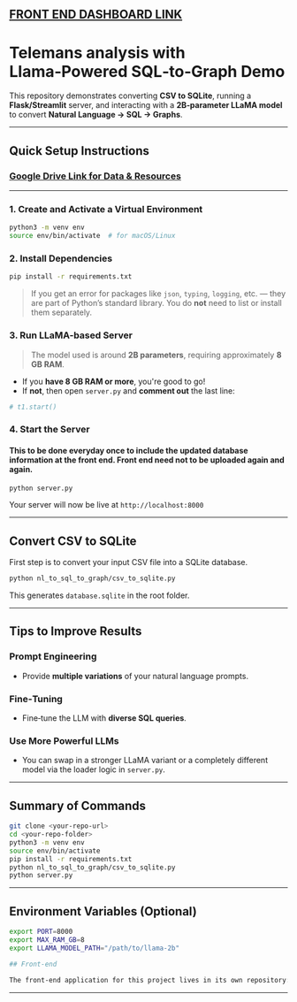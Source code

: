 ## [FRONT END DASHBOARD LINK](https://github.com/Pralay19/telemanas_dashboard-frontend)
#  Telemans analysis with Llama‑Powered SQL‑to‑Graph Demo
This repository demonstrates converting **CSV to SQLite**, running a **Flask/Streamlit** server, and interacting with a **2B‑parameter LLaMA model** to convert **Natural Language → SQL → Graphs**.

---

##  Quick Setup Instructions

###  [Google Drive Link for Data & Resources](https://drive.google.com/drive/folders/19UJ9TeaU3_HcQV8BI0BBNtPbs2jcTqjT)

---

###  1. Create and Activate a Virtual Environment

```bash
python3 -m venv env
source env/bin/activate  # for macOS/Linux
```

###  2. Install Dependencies

```bash
pip install -r requirements.txt
```

>  If you get an error for packages like `json`, `typing`, `logging`, etc. — they are part of Python’s standard library. You do **not** need to list or install them separately.

###  3. Run LLaMA-based Server

> The model used is around **2B parameters**, requiring approximately **8 GB RAM**.

* If you **have 8 GB RAM or more**, you're good to go!
* If **not**, then open `server.py` and **comment out** the last line:

```python
# t1.start()
```

###  4. Start the Server
#### This to be done everyday once to include the updated database information at the front end. Front end need not to be uploaded again and again.

```bash
python server.py
```

Your server will now be live at `http://localhost:8000`

---

##  Convert CSV to SQLite

First step is to convert your input CSV file into a SQLite database.

```bash
python nl_to_sql_to_graph/csv_to_sqlite.py
```

This generates `database.sqlite` in the root folder.

---

##  Tips to Improve Results

###  Prompt Engineering

* Provide **multiple variations** of your natural language prompts.

###  Fine‑Tuning

* Fine‑tune the LLM with **diverse SQL queries**.

###  Use More Powerful LLMs

* You can swap in a stronger LLaMA variant or a completely different model via the loader logic in `server.py`.

---

##  Summary of Commands

```bash
git clone <your-repo-url>
cd <your-repo-folder>
python3 -m venv env
source env/bin/activate
pip install -r requirements.txt
python nl_to_sql_to_graph/csv_to_sqlite.py
python server.py
```

---

##  Environment Variables (Optional)

```bash
export PORT=8000
export MAX_RAM_GB=8
export LLAMA_MODEL_PATH="/path/to/llama-2b"

## Front-end

The front-end application for this project lives in its own repository:

```

---





